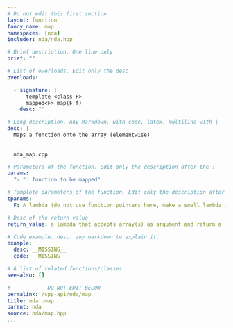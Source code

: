```yaml
---
# Do not edit this first section
layout: function
fancy_name: map
namespaces: [nda]
includer: nda/nda.hpp

# Brief description. One line only.
brief: ""

# List of overloads. Edit only the desc
overloads:

  - signature: |
      template <class F>
      mapped<F> map(F f)
    desc: ""

# Long description. Any Markdown, with code, latex, multiline with |
desc: |
  Maps a function onto the array (elementwise)
  
  
  nda_map.cpp

# Parameters of the function. Edit only the description after the :
params:
  f: ": function to be mapped"

# Template parameters of the function. Edit only the description after the :
tparams:
  F: A lambda (do not use function pointers here, make a small lambda it is easier)

# Desc of the return value
return_value: a lambda that accepts array(s) as argument and return a lazy call expressions.

# Code example. desc: any markdown to explain it.
example:
  desc: __MISSING__
  code: __MISSING__

# A list of related functions/classes
see-also: []

# ---------- DO NOT EDIT BELOW --------
permalink: /cpp-api/nda/map
title: nda::map
parent: nda
source: nda/map.hpp
...
```


